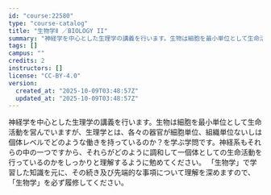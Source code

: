 ```yaml
---
id: "course:22580"
type: "course-catalog"
title: "生物学Ⅱ ／BIOLOGY II"
summary: "神経学を中心とした生理学の講義を行います。生物は細胞を最小単位として生命活動を営んでいますが、生理学とは、各々の器官が細胞単位、組織単位ないしは個体レベルでどのような働きを持っているのか？を学ぶ学問です。神経系もそれらの中の一つですから、そ…"
tags: []
campus: ""
credits: 2
instructors: []
license: "CC-BY-4.0"
version:
  created_at: "2025-10-09T03:48:57Z"
  updated_at: "2025-10-09T03:48:57Z"
---
```

神経学を中心とした生理学の講義を行います。生物は細胞を最小単位として生命活動を営んでいますが、生理学とは、各々の器官が細胞単位、組織単位ないしは個体レベルでどのような働きを持っているのか？を学ぶ学問です。神経系もそれらの中の一つですから、それらがどのように調和して一個体としての生命活動を行っているのかをしっかりと理解するように勉めてください。 「生物学」で学習した知識を元に、その続き及び先端的な事項について理解を深めますので、「生物学」を必ず履修してください。
